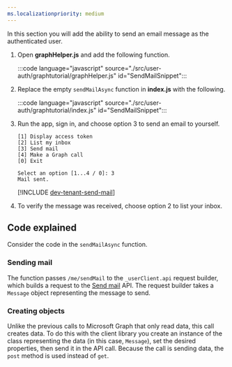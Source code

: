 ```yaml
---
ms.localizationpriority: medium
---
```


<!-- markdownlint-disable MD041 -->

In this section you will add the ability to send an email message as the authenticated user.

1. Open **graphHelper.js** and add the following function.

    :::code language="javascript" source="./src/user-auth/graphtutorial/graphHelper.js" id="SendMailSnippet":::

1. Replace the empty `sendMailAsync` function in **index.js** with the following.

    :::code language="javascript" source="./src/user-auth/graphtutorial/index.js" id="SendMailSnippet":::

1. Run the app, sign in, and choose option 3 to send an email to yourself.

    ```Shell
    [1] Display access token
    [2] List my inbox
    [3] Send mail
    [4] Make a Graph call
    [0] Exit

    Select an option [1...4 / 0]: 3
    Mail sent.
    ```

    [!INCLUDE [dev-tenant-send-mail](../shared/dev-tenant-send-mail.md)]

1. To verify the message was received, choose option 2 to list your inbox.

## Code explained

Consider the code in the `sendMailAsync` function.

### Sending mail

The function passes `/me/sendMail` to the `_userClient.api` request builder, which builds a request to the [Send mail](/graph/api/user-sendmail) API. The request builder takes a `Message` object representing the message to send.

### Creating objects

Unlike the previous calls to Microsoft Graph that only read data, this call creates data. To do this with the client library you create an instance of the class representing the data (in this case, `Message`), set the desired properties, then send it in the API call. Because the call is sending data, the `post` method is used instead of `get`.
